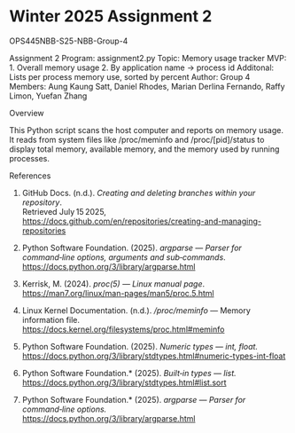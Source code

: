 # Winter 2025 Assignment 2
OPS445NBB-S25-NBB-Group-4

Assignment 2
Program: assignment2.py 
Topic: Memory usage tracker
MVP: 1. Overall memory usage 2. By application name -> process id
Additonal: Lists per process memory use, sorted by percent
Author: Group 4
Members: Aung Kaung Satt, Daniel Rhodes, Marian Derlina Fernando, Raffy Limon, Yuefan Zhang

Overview

This Python script scans the host computer and reports on memory usage. It reads from system files like /proc/meminfo and /proc/[pid]/status to display total memory, available memory, and the memory used by running processes.








References
1. GitHub Docs. (n.d.). *Creating and deleting branches within your repository*.  
   Retrieved July 15 2025, https://docs.github.com/en/repositories/creating-and-managing-repositories

2. Python Software Foundation. (2025). *argparse — Parser for command‑line options, arguments and sub‑commands*.  
   https://docs.python.org/3/library/argparse.html

3. Kerrisk, M. (2024). *proc(5) — Linux manual page*.  
   https://man7.org/linux/man-pages/man5/proc.5.html

4. Linux Kernel Documentation. (n.d.). */proc/meminfo* — Memory information file.  
   https://docs.kernel.org/filesystems/proc.html#meminfo

5. Python Software Foundation. (2025). *Numeric types — int, float.*  
   https://docs.python.org/3/library/stdtypes.html#numeric-types-int-float 

6. Python Software Foundation.* (2025). *Built‑in types — list.*  
   https://docs.python.org/3/library/stdtypes.html#list.sort 

7. Python Software Foundation.* (2025). *argparse — Parser for command‑line options.*  
   https://docs.python.org/3/library/argparse.html 
